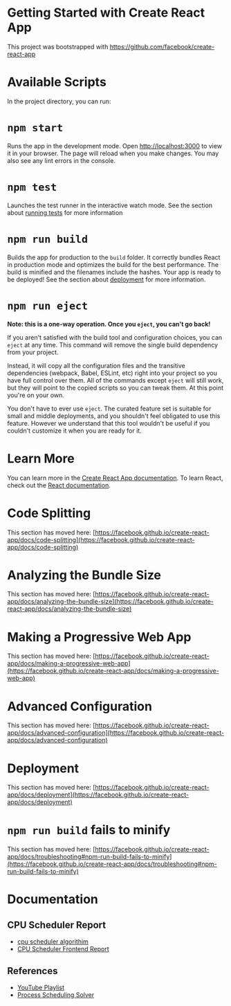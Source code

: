 # Getting Started with Create React App
This project was bootstrapped with https://github.com/facebook/create-react-app
# Available Scripts
In the project directory, you can run:
# `npm start`
Runs the app in the development mode.
Open [http://localhost:3000](http://localhost:3000) to view it in your browser.
The page will reload when you make changes.
You may also see any lint errors in the console.
# `npm test`
Launches the test runner in the interactive watch mode.
See the section about [running tests](https://facebook.github.io/create-react-app/docs/running-tests) for more information
# `npm run build`
Builds the app for production to the `build` folder.
It correctly bundles React in production mode and optimizes the build for the best performance.
The build is minified and the filenames include the hashes.
Your app is ready to be deployed!
See the section about [deployment](https://facebook.github.io/create-react-app/docs/deployment) for more information.
# `npm run eject`
**Note: this is a one-way operation. Once you `eject`, you can't go back!**

If you aren't satisfied with the build tool and configuration choices, you can `eject` at any time. This command will remove the single build dependency from your project.

Instead, it will copy all the configuration files and the transitive dependencies (webpack, Babel, ESLint, etc) right into your project so you have full control over them. All of the commands except `eject` will still work, but they will point to the copied scripts so you can tweak them. At this point you're on your own.

You don't have to ever use `eject`. The curated feature set is suitable for small and middle deployments, and you shouldn't feel obligated to use this feature. However we understand that this tool wouldn't be useful if you couldn't customize it when you are ready for it.

# Learn More
You can learn more in the [Create React App documentation](https://facebook.github.io/create-react-app/docs/getting-started).
To learn React, check out the [React documentation](https://reactjs.org/).
# Code Splitting
This section has moved here: [https://facebook.github.io/create-react-app/docs/code-splitting](https://facebook.github.io/create-react-app/docs/code-splitting)
# Analyzing the Bundle Size
This section has moved here: [https://facebook.github.io/create-react-app/docs/analyzing-the-bundle-size](https://facebook.github.io/create-react-app/docs/analyzing-the-bundle-size)
# Making a Progressive Web App
This section has moved here: [https://facebook.github.io/create-react-app/docs/making-a-progressive-web-app](https://facebook.github.io/create-react-app/docs/making-a-progressive-web-app)
# Advanced Configuration
This section has moved here: [https://facebook.github.io/create-react-app/docs/advanced-configuration](https://facebook.github.io/create-react-app/docs/advanced-configuration)
# Deployment
This section has moved here: [https://facebook.github.io/create-react-app/docs/deployment](https://facebook.github.io/create-react-app/docs/deployment)
# `npm run build` fails to minify
This section has moved here: [https://facebook.github.io/create-react-app/docs/troubleshooting#npm-run-build-fails-to-minify](https://facebook.github.io/create-react-app/docs/troubleshooting#npm-run-build-fails-to-minify)

# Documentation

## CPU Scheduler Report
- [cpu scheduler algorithim](https://github.com/AmanKumar-26/cpu-scheduling/blob/main/cpu-scheduler.pdf)
- [CPU Scheduler Frontend Report](https://github.com/AmanKumar-26/cpu-scheduling/blob/main/cpu-scheduler_frontend.pdf)

## References
- [YouTube Playlist](https://youtube.com/playlist?list=PLBlnK6fEyqRitWSE_AyyySWfhRgyA-rHk&si=_SGiuph7PsqvOSms)
- [Process Scheduling Solver](https://process-scheduling-solver.boonsuen.com/)

